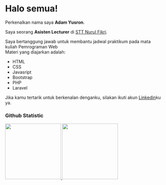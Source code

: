 # Halo semua! 

Perkenalkan nama saya **Adam Yusron**.<br>

Saya seorang **Asisten Lecturer** di [STT Nurul Fikri](https://nurulfikri.ac.id/).<br>

Saya bertanggung jawab untuk membantu jadwal praktikum pada mata kuliah Pemrograman Web<br>
Materi yang diajarkan adalah:
* HTML
* CSS
* Javasript
* Bootstrap
* PHP
* Laravel<br>

Jika kamu tertarik untuk berkenalan denganku, silakan ikuti akun [Linkedin](https://www.linkedin.com/in/adam-yusron-360500220/)ku ya.  


### Github Statistic
<p align="left">
<a href="https://github.com/adamyr159">
  <img height="180em" src="https://github-readme-stats-eight-theta.vercel.app/api?username=adamyr159&show_icons=true&theme=algolia&include_all_commits=true&count_private=true"/>
  <img height="180em" src="https://github-readme-stats-eight-theta.vercel.app/api/top-langs/?username=adamyr159&layout=compact&layout=compact&theme=algolia"/>
</a>
</p>
